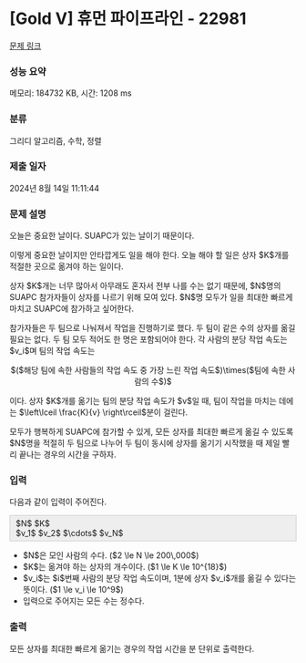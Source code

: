 # [Gold V] 휴먼 파이프라인 - 22981 

[문제 링크](https://www.acmicpc.net/problem/22981) 

### 성능 요약

메모리: 184732 KB, 시간: 1208 ms

### 분류

그리디 알고리즘, 수학, 정렬

### 제출 일자

2024년 8월 14일 11:11:44

### 문제 설명

<p>오늘은 중요한 날이다. SUAPC가 있는 날이기 때문이다.</p>

<p>이렇게 중요한 날이지만 안타깝게도 일을 해야 한다. 오늘 해야 할 일은 상자 $K$개를 적절한 곳으로 옮겨야 하는 일이다.</p>

<p>상자 $K$개는 너무 많아서 아무래도 혼자서 전부 나를 수는 없기 때문에, $N$명의 SUAPC 참가자들이 상자를 나르기 위해 모여 있다. $N$명 모두가 일을 최대한 빠르게 마치고 SUAPC에 참가하고 싶어한다.</p>

<p>참가자들은 두 팀으로 나눠져서 작업을 진행하기로 했다. 두 팀이 같은 수의 상자를 옮길 필요는 없다. 두 팀 모두 적어도 한 명은 포함되어야 한다. 각 사람의 분당 작업 속도는 $v_i$며 팀의 작업 속도는</p>

<p style="text-align: center;">$($해당 팀에 속한 사람들의 작업 속도 중 가장 느린 작업 속도$)\times($팀에 속한 사람의 수$)$</p>

<p>이다. 상자 $K$개를 옮기는 팀의 분당 작업 속도가 $v$일 때, 팀이 작업을 마치는 데에는 $\left\lceil \frac{K}{v} \right\rceil$분이 걸린다.</p>

<p>모두가 행복하게 SUAPC에 참가할 수 있게, 모든 상자를 최대한 빠르게 옮길 수 있도록 $N$명을 적절히 두 팀으로 나누어 두 팀이 동시에 상자를 옮기기 시작했을 때 제일 빨리 끝나는 경우의 시간을 구하자.</p>

### 입력 

 <p>다음과 같이 입력이 주어진다.</p>

<div style="background: rgb(238, 238, 238); border: 1px solid rgb(204, 204, 204); padding: 5px 10px;">$N$  $K$<br>
$v_1$ $v_2$ $\cdots$ $v_N$</div>

<ul>
	<li>$N$은 모인 사람의 수다. ($2 \le N \le 200\,000$)</li>
	<li>$K$는 옮겨야 하는 상자의 개수이다. ($1 \le K \le 10^{18}$)</li>
	<li>$v_i$는 $i$번째 사람의 분당 작업 속도이며, 1분에 상자 $v_i$개를 옮길 수 있다는 뜻이다. ($1 \le v_i \le 10^9$)</li>
	<li>입력으로 주어지는 모든 수는 정수다.</li>
</ul>

### 출력 

 <p>모든 상자를 최대한 빠르게 옮기는 경우의 작업 시간을 분 단위로 출력한다.</p>

